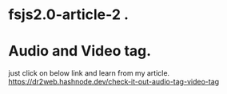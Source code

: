 # fsjs2.0-article-2   .    
# Audio and Video tag.    

just click on below link and learn from my article.    
https://dr2web.hashnode.dev/check-it-out-audio-tag-video-tag
